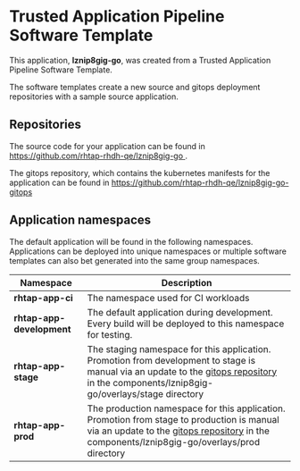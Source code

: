 # Trusted Application Pipeline Software Template

This application, **lznip8gig-go**, was created from a Trusted Application Pipeline Software Template.

The software templates create a new source and gitops deployment repositories with a sample source application. 

## Repositories

The source code for your application can be found in [https://github.com/rhtap-rhdh-qe/lznip8gig-go ](https://github.com/rhtap-rhdh-qe/lznip8gig-go ).
 
The gitops repository, which contains the kubernetes manifests for the application can be found in 
[https://github.com/rhtap-rhdh-qe/lznip8gig-go-gitops ](https://github.com/rhtap-rhdh-qe/lznip8gig-go-gitops ) 

## Application namespaces 

The default application will be found in the following namespaces. Applications can be deployed into unique namespaces or multiple software templates can also bet generated into the same group namespaces.  

|  Namespace   |  Description   |  
| -------- | -------- |
| **rhtap-app-ci** | The namespace used for CI workloads |
| **rhtap-app-development** | The default application during development. Every build will be deployed to this namespace for testing. |
| **rhtap-app-stage** | The staging namespace for this application. Promotion from development to stage is manual via an update to the [gitops repository](https://github.com/rhtap-rhdh-qe/lznip8gig-go-gitops ) in the components/lznip8gig-go/overlays/stage directory |
| **rhtap-app-prod** | The production namespace for this application. Promotion from stage to production is manual via an update to the [gitops repository](https://github.com/rhtap-rhdh-qe/lznip8gig-go-gitops ) in the components/lznip8gig-go/overlays/prod directory |